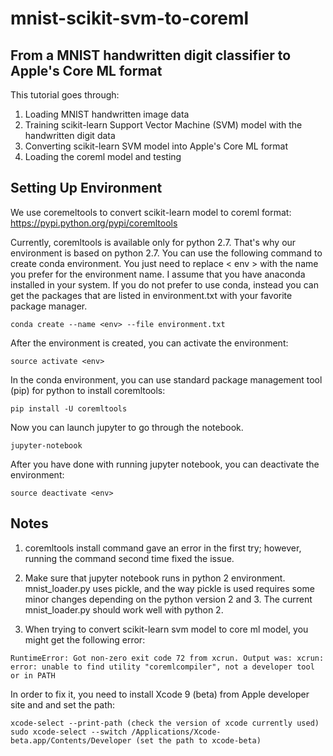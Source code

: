 # mnist-scikit-svm-to-coreml

## From a MNIST handwritten digit classifier to Apple's Core ML format

This tutorial goes through:
1) Loading MNIST handwritten image data
2) Training scikit-learn Support Vector Machine (SVM) model with the handwritten digit data
3) Converting scikit-learn SVM model into Apple's Core ML format
4) Loading the coreml model and testing 

## Setting Up Environment

We use coremeltools to convert scikit-learn model to coreml format: https://pypi.python.org/pypi/coremltools

Currently, coremltools is available only for python 2.7. That's why our environment is based on python 2.7.
You can use the following command to create conda environment. You just need to replace < env > with the name you prefer
for the environment name. I assume that you have anaconda installed in your system. If you do not prefer to use conda, 
instead you can get the packages that are listed in environment.txt with your favorite package manager.

````
conda create --name <env> --file environment.txt
````

After the environment is created, you can activate the environment:

````
source activate <env>
````


In the conda environment, you can use standard package management tool (pip) for python to install coremltools:

````
pip install -U coremltools
````

Now you can launch jupyter to go through the notebook. 

````
jupyter-notebook 
````

After you have done with running jupyter notebook, you can deactivate the environment:

````
source deactivate <env>
````

## Notes

1. coremltools install command gave an error in the first try; however, running the command second time
fixed the issue.

2. Make sure that jupyter notebook runs in python 2 environment. mnist_loader.py uses pickle, and the way
pickle is used requires some minor changes depending on the python version 2 and 3. 
The current mnist_loader.py should work well with python 2.

3. When trying to convert scikit-learn svm model to core ml model, you might get the following error:
 
````
RuntimeError: Got non-zero exit code 72 from xcrun. Output was: xcrun: error: unable to find utility "coremlcompiler", not a developer tool or in PATH
````

In order to fix it, you need to install Xcode 9 (beta) from Apple developer site and and set the path:

````
xcode-select --print-path (check the version of xcode currently used)
sudo xcode-select --switch /Applications/Xcode-beta.app/Contents/Developer (set the path to xcode-beta)
````

